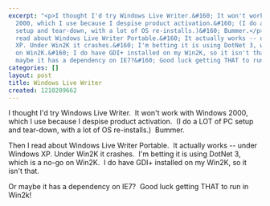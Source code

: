 ```yaml
---
excerpt: "<p>I thought I'd try Windows Live Writer.&#160; It won't work with Windows
  2000, which I use because I despise product activation.&#160; (I do a LOT of PC
  setup and tear-down, with a lot of OS re-installs.)&#160; Bummer.</p>  <p>Then I
  read about Windows Live Writer Portable.&#160; It actually works -- under Windows
  XP. Under Win2K it crashes.&#160; I'm betting it is using DotNet 3, which is a no-go
  on Win2K.&#160; I do have GDI+ installed on my Win2K, so it isn't that.</p>  <p>Or
  maybe it has a dependency on IE7?&#160; Good luck getting THAT to run in Win2k!</p>"
categories: []
layout: post
title: Windows Live Writer
created: 1210209662
---
```

<p>I thought I'd try Windows Live Writer.&#160; It won't work with Windows 2000, which I use because I despise product activation.&#160; (I do a LOT of PC setup and tear-down, with a lot of OS re-installs.)&#160; Bummer.</p>  <p>Then I read about Windows Live Writer Portable.&#160; It actually works -- under Windows XP. Under Win2K it crashes.&#160; I'm betting it is using DotNet 3, which is a no-go on Win2K.&#160; I do have GDI+ installed on my Win2K, so it isn't that.</p>  <p>Or maybe it has a dependency on IE7?&#160; Good luck getting THAT to run in Win2k!</p>
